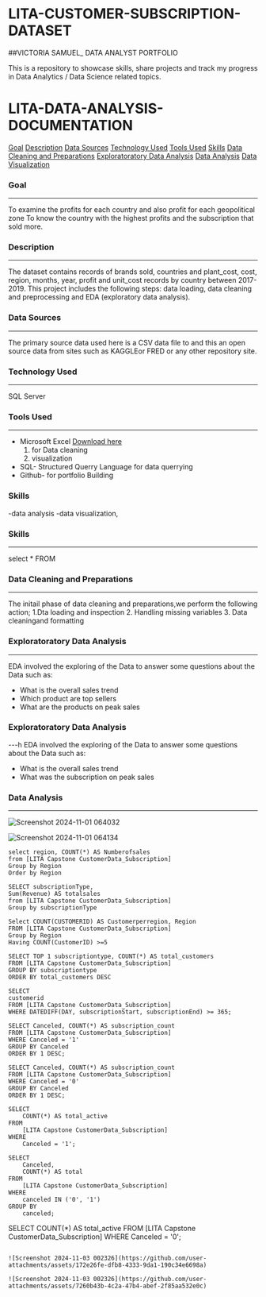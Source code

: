# LITA-CUSTOMER-SUBSCRIPTION-DATASET


##VICTORIA SAMUEL_ DATA ANALYST PORTFOLIO 

This is a repository to showcase skills, share projects and track my progress in Data Analytics / Data Science related topics.

# LITA-DATA-ANALYSIS-DOCUMENTATION

[Goal](#goal)
[Description](#Description)
[Data Sources](#Data-Sources)
[Technology Used](#Technology-Used)
[Tools Used](#Tools-Used)
[Skills](#Skills)
[Data Cleaning and Preparations](#Data-Cleaning-and-Preparations)
[Exploratoratory Data Analysis](#Exploratoratory-Data-Analysis)
[Data Analysis](#Data-Analysis)
[Data Visualization](#Data-Visualization)

### Goal
---
To examine the profits for each country and also profit for each geopolitical zone
To know the country with the highest profits and the subscription that sold more.


### Description
---
The dataset contains records of brands sold, countries and plant_cost, cost, region, months, year, profit and unit_cost records by country between 2017-2019. This project includes the following steps: data loading, data cleaning and preprocessing and EDA (exploratory data analysis).

### Data Sources
---
The primary source data used here is a CSV data file to and this an open source data from sites such as KAGGLEor FRED or any other repository site.

### Technology Used
---
SQL Server

### Tools Used
---
- Microsoft Excel [Download here](https://www.microsoft.com)
     1. for Data cleaning
     2. visualization
- SQL- Structured Querry Language for data querrying
- Github- for portfolio Building

### Skills 
  -data analysis 
  -data visualization, 


### Skills 
---
  select 
  *
  FROM
    

### Data Cleaning and Preparations
---
The initail phase of data cleaning and preparations,we perform the following action;
1.Dta loading and inspection
2. Handling missing variables
3. Data cleaningand formatting

### Exploratoratory Data Analysis
---
EDA involved the exploring of the Data to answer some questions about the Data such as:
 - What is the overall sales trend
 - Which product are top sellers
 - What are the products on peak sales

### Exploratoratory Data Analysis
---h
EDA involved the exploring of the Data to answer some questions about the Data such as:
 - What is the overall sales trend
 - What was the subscription on peak sales

### Data Analysis
---

![Screenshot 2024-11-01 064032](https://github.com/user-attachments/assets/a0d5d6cc-a706-469e-974e-25fe77621790)

![Screenshot 2024-11-01 064134](https://github.com/user-attachments/assets/cd1881a5-6db7-4a1b-a658-a3ccdb2e2acb)

```
select region, COUNT(*) AS Numberofsales
from [LITA Capstone CustomerData_Subscription]
Group by Region
Order by Region
```

```
SELECT subscriptionType,
Sum(Revenue) AS totalsales
from [LITA Capstone CustomerData_Subscription]
Group by subscriptionType
```

```
Select COUNT(CUSTOMERID) AS Customerperregion, Region 
FROM [LITA Capstone CustomerData_Subscription]
Group by Region
Having COUNT(CustomerID) >=5
```

```
SELECT TOP 1 subscriptiontype, COUNT(*) AS total_customers
FROM [LITA Capstone CustomerData_Subscription]
GROUP BY subscriptiontype
ORDER BY total_customers DESC
```

```
SELECT
customerid
FROM [LITA Capstone CustomerData_Subscription]
WHERE DATEDIFF(DAY, subscriptionStart, subscriptionEnd) >= 365;
```

```
SELECT Canceled, COUNT(*) AS subscription_count
FROM [LITA Capstone CustomerData_Subscription]
WHERE Canceled = '1' 
GROUP BY Canceled
ORDER BY 1 DESC;
```

```
SELECT Canceled, COUNT(*) AS subscription_count
FROM [LITA Capstone CustomerData_Subscription]
WHERE Canceled = '0' 
GROUP BY Canceled
ORDER BY 1 DESC;
```

```
SELECT 
    COUNT(*) AS total_active
FROM 
    [LITA Capstone CustomerData_Subscription]
WHERE 
    Canceled = '1';
```

```
SELECT 
    Canceled,
    COUNT(*) AS total
FROM 
    [LITA Capstone CustomerData_Subscription]
WHERE 
    canceled IN ('0', '1')
GROUP BY 
    canceled;
```


SELECT 
    COUNT(*) AS total_active
FROM 
    [LITA Capstone CustomerData_Subscription]
WHERE 
    Canceled = '0';
```

![Screenshot 2024-11-03 002326](https://github.com/user-attachments/assets/172e26fe-dfb8-4333-9da1-190c34e6698a)

![Screenshot 2024-11-03 002326](https://github.com/user-attachments/assets/7260b43b-4c2a-47b4-abef-2f85aa532e0c)

